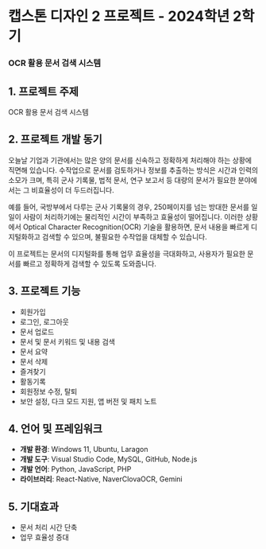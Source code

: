 # 캡스톤 디자인 2 프로젝트 - 2024학년 2학기

### OCR 활용 문서 검색 시스템

## 1. 프로젝트 주제
OCR 활용 문서 검색 시스템

## 2. 프로젝트 개발 동기
오늘날 기업과 기관에서는 많은 양의 문서를 신속하고 정확하게 처리해야 하는 상황에 직면해 있습니다. 수작업으로 문서를 검토하거나 정보를 추출하는 방식은 시간과 인력의 소모가 크며, 특히 군사 기록물, 법적 문서, 연구 보고서 등 대량의 문서가 필요한 분야에서는 그 비효율성이 더 두드러집니다.

예를 들어, 국방부에서 다루는 군사 기록물의 경우, 250페이지를 넘는 방대한 문서를 일일이 사람이 처리하기에는 물리적인 시간이 부족하고 효율성이 떨어집니다. 이러한 상황에서 Optical Character Recognition(OCR) 기술을 활용하면, 문서 내용을 빠르게 디지털화하고 검색할 수 있으며, 불필요한 수작업을 대체할 수 있습니다.

이 프로젝트는 문서의 디지털화를 통해 업무 효율성을 극대화하고, 사용자가 필요한 문서를 빠르고 정확하게 검색할 수 있도록 도와줍니다.

## 3. 프로젝트 기능
- 회원가입
- 로그인, 로그아웃
- 문서 업로드
- 문서 및 문서 키워드 및 내용 검색
- 문서 요약
- 문서 삭제
- 즐겨찾기
- 활동기록
- 회원정보 수정, 탈퇴
- 보안 설정, 다크 모드 지원, 앱 버전 및 패치 노트

## 4. 언어 및 프레임워크
- **개발 환경**: Windows 11, Ubuntu, Laragon
- **개발 도구**: Visual Studio Code, MySQL, GitHub, Node.js
- **개발 언어**: Python, JavaScript, PHP
- **라이브러리**: React-Native, NaverClovaOCR, Gemini

## 5. 기대효과
- 문서 처리 시간 단축
- 업무 효율성 증대
